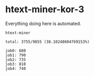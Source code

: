 # htext-miner-kor-3

Everything doing here is automated.

```
htext-miner

total: 3755/9855 (38.10248604769153%)

job0: 680
job1: 790
job2: 735
job3: 810
job4: 740
```